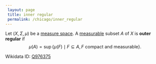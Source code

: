 ```yaml
---
 layout: page
 title: inner regular
 permalink: /chicago/inner_regular
---
```

Let $(X,\Sigma,\mu)$ be a [measure space](https://mathgloss.github.io/MathGloss/chicago/measure_space). A [measurable](https://mathgloss.github.io/MathGloss/chicago/measurable) subset $A$ of $X$ is **outer regular** if $$\mu(A) = \sup\{\mu(F) \mid F\subseteq A, F\text{ compact and measurable}\}.$$
[](https://mathgloss.github.io/MathGloss/chicago/supremum)

Wikidata ID: [Q976375](https://www.wikidata.org/wiki/Q976375)